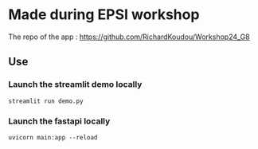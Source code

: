 # Made during EPSI workshop

The repo of the app : https://github.com/RichardKoudou/Workshop24_G8


## Use
### Launch the streamlit demo locally
``streamlit run demo.py``

### Launch the fastapi locally
``uvicorn main:app --reload``
